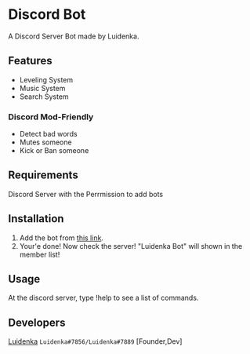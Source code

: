 # Discord Bot
 A Discord Server Bot made by Luidenka.

## Features
 - Leveling System
 - Music System
 - Search System
### Discord Mod-Friendly
 - Detect bad words
 - Mutes someone
 - Kick or Ban someone

## Requirements
 Discord Server with the Perrmission to add bots

## Installation
1. Add the bot from [this link](https://bit.ly/luidenka-bot).
2. Your'e done! Now check the server! "Luidenka Bot" will shown in the member list!

## Usage
 At the discord server, type !help to see a list of commands.

## Developers
[Luidenka](https://github.com/Luidenka-Golden) `Luidenka#7856/Luidenka#7889` [Founder,Dev]
